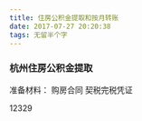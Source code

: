 ```yaml
---
title: 住房公积金提取和按月转账
date: 2017-07-27 20:20:38
tags: 无留半个字
---
```

### 杭州住房公积金提取
准备材料：
购房合同
契税完税凭证


12329
